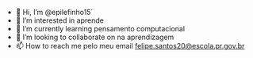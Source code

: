 - 👋 Hi, I’m @epilefinho15´
- 👀 I’m interested in  aprende
- 🌱 I’m currently learning  pensamento computacional
- 💞️ I’m looking to collaborate on  na aprendizagem 
- 📫 How to reach me pelo meu email felipe.santos20@escola.pr.gov.br

<!---
epilefinho15/epilefinho15 is a ✨ special ✨ repository because its `README.md` (this file) appears on your GitHub profile.
You can click the Preview link to take a look at your changes.
--->

